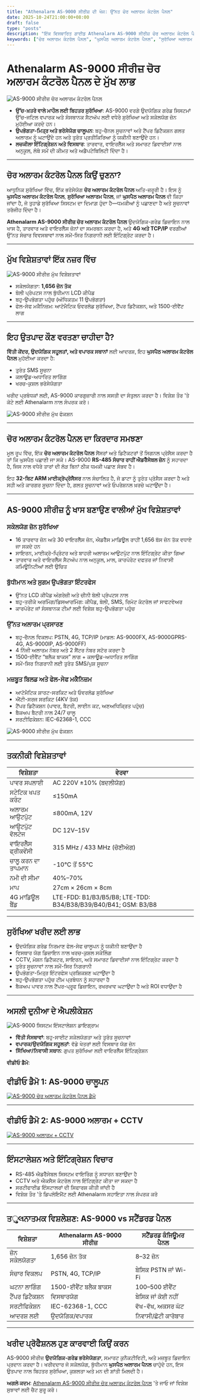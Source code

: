 ```yaml
---
title: "Athenalarm AS-9000 ਸੀਰੀਜ਼ ਦੀ ਖੋਜ: ਉੱਨਤ ਚੋਰ ਅਲਾਰਮ ਕੰਟਰੋਲ ਪੈਨਲ"
date: 2025-10-24T21:00:00+08:00
draft: false
type: "posts"
description: "ਇੱਕ ਵਿਸਥਾਰਿਤ ਗਾਈਡ Athenalarm AS-9000 ਸੀਰੀਜ਼ ਚੋਰ ਅਲਾਰਮ ਕੰਟਰੋਲ ਪੈਨਲ ਲਈ, ਉਦਯੋਗਿਕ, ਵਪਾਰਕ ਅਤੇ ਨਿਵਾਸੀ ਸੁਰੱਖਿਆ ਲਈ ਆਦਰਸ਼। ਮੁੱਖ ਵਿਸ਼ੇਸ਼ਤਾਵਾਂ, ਲਾਭ ਅਤੇ ਖਰੀਦ ਫਾਇਦੇ ਬਾਰੇ ਜਾਣੋ।"
keywords: ["ਚੋਰ ਅਲਾਰਮ ਕੰਟਰੋਲ ਪੈਨਲ", "ਘੁਸਪੈਠ ਅਲਾਰਮ ਕੰਟਰੋਲ ਪੈਨਲ", "ਸੁਰੱਖਿਆ ਅਲਾਰਮ ਪੈਨਲ", "ਘੁਸਪੈਠ ਅਲਾਰਮ ਪੈਨਲ"]
---
```


# Athenalarm AS-9000 ਸੀਰੀਜ਼ ਚੋਰ ਅਲਾਰਮ ਕੰਟਰੋਲ ਪੈਨਲ ਦੇ ਮੁੱਖ ਲਾਭ

![AS-9000 ਸੀਰੀਜ਼ ਚੋਰ ਅਲਾਰਮ ਕੰਟਰੋਲ ਪੈਨਲ](https://athenalarm.com/wp-content/uploads/2022/02/Athenalarm-alarm-control-panel.jpg)

- **ਉੱਚ-ਖ਼ਤਰੇ ਵਾਲੇ ਮਾਹੌਲ ਲਈ ਬਿਹਤਰ ਸੁਰੱਖਿਆ**: AS-9000 ਵਰਗੇ ਉਦਯੋਗਿਕ ਗਰੇਡ ਸਿਸਟਮਾਂ ਉੱਚ-ਜਟਿਲ ਵਪਾਰਕ ਅਤੇ ਸੰਸਥਾਨਕ ਸੈਟਅੱਪ ਲਈ ਵਧੇਰੇ ਸੁਰੱਖਿਆ ਅਤੇ ਸਕੇਲਯੋਗ ਜ਼ੋਨ ਮੁਹੱਈਆ ਕਰਦੇ ਹਨ।  
- **ਉਪਭੋਗਤਾ-ਮਿਤ੍ਰ ਅਤੇ ਭਰੋਸੇਯੋਗ ਚਾਲੂਪਨ**: ਬਹੁ-ਚੈਨਲ ਸੂਚਨਾਵਾਂ ਅਤੇ ਟੈਂਪਰ ਡਿਟੈਕਸ਼ਨ ਗਲਤ ਅਲਾਰਮ ਨੂੰ ਘਟਾਉਂਦੇ ਹਨ ਅਤੇ ਤੁਰੰਤ ਪ੍ਰਤੀਕਿਰਿਆ ਨੂੰ ਯਕੀਨੀ ਬਣਾਉਂਦੇ ਹਨ।  
- **ਲਚਕੀਲਾ ਇੰਟਿਗ੍ਰੇਸ਼ਨ ਅਤੇ ਵਿਸਥਾਰ**: ਤਾਰਵਾਰ, ਵਾਇਰਲੈੱਸ ਅਤੇ ਸਮਾਰਟ ਡਿਵਾਈਸਾਂ ਨਾਲ ਅਨੁਕੂਲ, ਲੰਬੇ ਸਮੇਂ ਦੀ ਕੀਮਤ ਅਤੇ ਅਡੈਪਟੇਬਿਲਿਟੀ ਦਿੰਦਾ ਹੈ।  

---

## ਚੋਰ ਅਲਾਰਮ ਕੰਟਰੋਲ ਪੈਨਲ ਕਿਉਂ ਚੁਣਨਾ?

ਆਧੁਨਿਕ ਸੁਰੱਖਿਆ ਵਿੱਚ, ਇੱਕ ਭਰੋਸੇਯੋਗ **ਚੋਰ ਅਲਾਰਮ ਕੰਟਰੋਲ ਪੈਨਲ** ਅਤਿ-ਜ਼ਰੂਰੀ ਹੈ। ਇਸ ਨੂੰ **ਘੁਸਪੈਠ ਅਲਾਰਮ ਕੰਟਰੋਲ ਪੈਨਲ**, **ਸੁਰੱਖਿਆ ਅਲਾਰਮ ਪੈਨਲ**, ਜਾਂ **ਘੁਸਪੈਠ ਅਲਾਰਮ ਪੈਨਲ** ਵੀ ਕਿਹਾ ਜਾਂਦਾ ਹੈ, ਜੋ ਤੁਹਾਡੇ ਸੁਰੱਖਿਆ ਸਿਸਟਮ ਦਾ ਦਿਮਾਗ਼ ਹੁੰਦਾ ਹੈ—ਧਮਕੀਆਂ ਨੂੰ ਪਛਾਣਦਾ ਹੈ ਅਤੇ ਸੂਚਨਾਵਾਂ ਤਰੱਜੀਹ ਦਿੰਦਾ ਹੈ।  

**Athenalarm AS-9000 ਸੀਰੀਜ਼ ਚੋਰ ਅਲਾਰਮ ਕੰਟਰੋਲ ਪੈਨਲ** ਉਦਯੋਗਿਕ-ਗਰੇਡ ਡਿਜ਼ਾਇਨ ਨਾਲ ਖਾਸ ਹੈ, ਤਾਰਵਾਰ ਅਤੇ ਵਾਇਰਲੈੱਸ ਜ਼ੋਨਾਂ ਦਾ ਸਮਰਥਨ ਕਰਦਾ ਹੈ, ਅਤੇ **4G ਅਤੇ TCP/IP** ਵਰਗੀਆਂ ਉੱਨਤ ਸੰਚਾਰ ਵਿਵਸਥਾਵਾਂ ਨਾਲ ਸਮੇਂ-ਸਿਰ ਨਿਗਰਾਨੀ ਲਈ ਇੰਟਿਗ੍ਰੇਟ ਕਰਦਾ ਹੈ।

---

## ਮੁੱਖ ਵਿਸ਼ੇਸ਼ਤਾਵਾਂ ਇੱਕ ਨਜ਼ਰ ਵਿੱਚ

![AS-9000 ਸੀਰੀਜ਼ ਮੁੱਖ ਵਿਸ਼ੇਸ਼ਤਾਵਾਂ](https://athenalarm.com/wp-content/uploads/2025/10/Athenalarm-alarm-control-panel-1.jpg)

- ਸਕੇਲਯੋਗਤਾ: **1,656 ਜ਼ੋਨ ਤੱਕ**  
- ਬੋਲੀ ਪ੍ਰੰਪਟਸ ਨਾਲ ਬੁੱਧੀਮਾਨ LCD ਕੀਪੈਡ  
- ਬਹੁ-ਉਪਭੋਗਤਾ ਪਹੁੰਚ (ਅੱਧਿਕਤਮ 11 ਉਪਭੋਗਤਾ)  
- ਫੇਲ-ਸੇਫ ਮਕੈਨਿਜ਼ਮ: ਆਟੋਮੈਟਿਕ ਓਵਰਲੋਡ ਸੁਰੱਖਿਆ, ਟੈਂਪਰ ਡਿਟੈਕਸ਼ਨ, ਅਤੇ 1500-ਈਵੈਂਟ ਲਾਗ  

---

## ਇਹ ਉਤਪਾਦ ਕੌਣ ਵਰਤਣਾ ਚਾਹੀਦਾ ਹੈ?

**ਵਿੱਤੀ ਕੇਂਦਰ, ਉਦਯੋਗਿਕ ਸਹੂਲਤਾਂ, ਅਤੇ ਵਪਾਰਕ ਸਥਾਨਾਂ** ਲਈ ਆਦਰਸ਼, ਇਹ **ਘੁਸਪੈਠ ਅਲਾਰਮ ਕੰਟਰੋਲ ਪੈਨਲ** ਮੁਹੱਈਆ ਕਰਦਾ ਹੈ:  
- ਤੁਰੰਤ SMS ਸੂਚਨਾ  
- ਕਲਾਊਡ-ਅਧਾਰਿਤ ਲਾਗਿੰਗ  
- ਖਰਚ-ਕੁਸ਼ਲ ਭਰੋਸੇਯੋਗਤਾ  

ਖਰੀਦ ਪ੍ਰਬੰਧਕਾਂ ਲਈ, AS-9000 ਕਾਰਗੁਜ਼ਾਰੀ ਨਾਲ ਸਸਤੀ ਦਾ ਸੰਤੁਲਨ ਕਰਦਾ ਹੈ। ਵਿਸ਼ੇਸ਼ ਤੌਰ 'ਤੇ ਕੋਟੇ ਲਈ Athenalarm ਨਾਲ ਸੰਪਰਕ ਕਰੋ।

![AS-9000 ਸੀਰੀਜ਼ ਮੁੱਖ ਫੰਕਸ਼ਨ](https://athenalarm.com/wp-content/uploads/2025/10/Athenalarm-alarm-control-panel-2-scaled.jpg)

---

## ਚੋਰ ਅਲਾਰਮ ਕੰਟਰੋਲ ਪੈਨਲ ਦਾ ਕਿਰਦਾਰ ਸਮਝਣਾ

ਮੂਲ ਰੂਪ ਵਿੱਚ, ਇੱਕ **ਚੋਰ ਅਲਾਰਮ ਕੰਟਰੋਲ ਪੈਨਲ** ਸੈਂਸਰਾਂ ਅਤੇ ਡਿਟੈਕਟਰਾਂ ਤੋਂ ਸਿਗਨਲ ਪ੍ਰੋਸੈਸ ਕਰਦਾ ਹੈ ਤਾਂ ਕਿ ਘੁਸਪੈਠ ਪਛਾਣੀ ਜਾ ਸਕੇ। AS-9000 **RS-485 ਸੰਚਾਰ ਰਾਹੀਂ ਐਡਰੈੱਸੇਬਲ ਜ਼ੋਨ** ਨੂੰ ਸਹਾਰਦਾ ਹੈ, ਜਿਸ ਨਾਲ ਵਧੇਰੇ ਤਾਰਾਂ ਦੀ ਲੋੜ ਬਿਨਾਂ ਠੀਕ ਧਮਕੀ ਪਛਾਣ ਸੰਭਵ ਹੈ।  

ਇਹ **32-ਬਿਟ ARM ਮਾਈਕ੍ਰੋਪ੍ਰੋਸੈਸਰ** ਨਾਲ ਸੰਚਾਲਿਤ ਹੈ, ਜੋ ਡਾਟਾ ਨੂੰ ਤੁਰੰਤ ਪ੍ਰੋਸੈਸ ਕਰਦਾ ਹੈ ਅਤੇ ਸਹੀ ਅਤੇ ਕਾਰਗਰ ਸੂਚਨਾ ਦਿੰਦਾ ਹੈ, ਗਲਤ ਸੂਚਨਾਵਾਂ ਅਤੇ ਓਪਰੇਸ਼ਨਲ ਖ਼ਰਚੇ ਘਟਾਉਂਦਾ ਹੈ।

---

## AS-9000 ਸੀਰੀਜ਼ ਨੂੰ ਖਾਸ ਬਣਾਉਣ ਵਾਲੀਆਂ ਮੁੱਖ ਵਿਸ਼ੇਸ਼ਤਾਵਾਂ

### ਸਕੇਲਯੋਗ ਜ਼ੋਨ ਸੁਰੱਖਿਆ
- 16 ਤਾਰਵਾਰ ਜ਼ੋਨ ਅਤੇ 30 ਵਾਇਰਲੈੱਸ ਜ਼ੋਨ, ਐਡਰੈੱਸ ਮਾਡਿਊਲ ਰਾਹੀਂ 1,656 ਬੱਸ ਜ਼ੋਨ ਤੱਕ ਵਧਾਏ ਜਾ ਸਕਦੇ ਹਨ  
- ਸਾਇਰਨ, ਮਾਈਕ੍ਰੋ-ਪ੍ਰਿੰਟਰ ਅਤੇ ਬਾਹਰੀ ਅਲਾਰਮ ਆਉਟਪੁੱਟ ਨਾਲ ਇੰਟਿਗ੍ਰੇਟ ਕੀਤਾ ਗਿਆ  
- ਤਾਰਵਾਰ ਅਤੇ ਵਾਇਰਲੈੱਸ ਸੈਟਅੱਪ ਨਾਲ ਅਨੁਕੂਲ, ਮਾਲ, ਕਾਰਪੋਰੇਟ ਦਫਤਰ ਜਾਂ ਨਿਵਾਸੀ ਕਮਿਊਨਿਟੀਆਂ ਲਈ ਉਚਿਤ  

### ਬੁੱਧੀਮਾਨ ਅਤੇ ਸੁਗਮ ਉਪਭੋਗਤਾ ਇੰਟਰਫੇਸ
- ਉੱਨਤ LCD ਕੀਪੈਡ ਅੰਗਰੇਜ਼ੀ ਅਤੇ ਚੀਨੀ ਬੋਲੀ ਪ੍ਰੰਪਟਸ ਨਾਲ  
- ਬਹੁ-ਤਰੀਕੇ ਅਰਮਿੰਗ/ਡਿਸਆਰਮਿੰਗ: ਕੀਪੈਡ, ਬੋਲੀ, SMS, ਰਿਮੋਟ ਕੰਟਰੋਲ ਜਾਂ ਸਾਫਟਵੇਅਰ  
- ਕਾਰਪੋਰੇਟ ਜਾਂ ਸੰਸਥਾਨਕ ਟੀਮਾਂ ਲਈ ਵਿਸ਼ੇਸ਼ ਬਹੁ-ਉਪਭੋਗਤਾ ਪਹੁੰਚ  

### ਉੱਨਤ ਅਲਾਰਮ ਪ੍ਰਸਾਰਣ
- ਬਹੁ-ਚੈਨਲ ਵਿਕਲਪ: PSTN, 4G, TCP/IP (ਮਾਡਲ: AS-9000FX, AS-9000GPRS-4G, AS-9000IP, AS-9000FF)  
- 4 ਨਿੱਜੀ ਅਲਾਰਮ ਨੰਬਰ ਅਤੇ 2 ਸੈਂਟਰ ਨੰਬਰ ਸਟੋਰ ਕਰਦਾ ਹੈ  
- 1500-ਈਵੈਂਟ “ਬਲੈਕ ਬਾਕਸ” ਲਾਗ + ਕਲਾਊਡ-ਅਧਾਰਿਤ ਲਾਗਿੰਗ  
- ਸਮੇਂ-ਸਿਰ ਨਿਗਰਾਨੀ ਲਈ ਤੁਰੰਤ SMS/ਪੁਸ਼ ਸੂਚਨਾ  

### ਮਜ਼ਬੂਤ ਬਿਲਡ ਅਤੇ ਫੇਲ-ਸੇਫ ਮਕੈਨਿਜ਼ਮ
- ਆਟੋਮੈਟਿਕ ਸ਼ਾਰਟ-ਸਰਕਿਟ ਅਤੇ ਓਵਰਲੋਡ ਸੁਰੱਖਿਆ  
- ਐਂਟੀ-ਸਰਜ ਸਰਕਿਟ (4KV ਤੱਕ)  
- ਟੈਂਪਰ ਡਿਟੈਕਸ਼ਨ (ਪਾਵਰ, ਬੈਟਰੀ, ਲਾਈਨ ਕਟ, ਅਣਅਧਿਕ੍ਰਿਤ ਪਹੁੰਚ)  
- ਬੈਕਅਪ ਬੈਟਰੀ ਨਾਲ 24/7 ਚਾਲੂ  
- ਸਰਟੀਫਿਕੇਸ਼ਨ: IEC-62368-1, CCC  

![AS-9000 ਸੀਰੀਜ਼ ਮੁੱਖ ਫੰਕਸ਼ਨ](https://athenalarm.com/wp-content/uploads/2025/10/Athenalarm-alarm-control-panel-3.jpg)

---

## ਤਕਨੀਕੀ ਵਿਸ਼ੇਸ਼ਤਾਵਾਂ

| ਵਿਸ਼ੇਸ਼ਤਾ | ਵੇਰਵਾ |
|-----------|-------|
| ਪਾਵਰ ਸਪਲਾਈ | AC 220V ±10% (ਬਦਲੀਯੋਗ) |
| ਸਟੇਟਿਕ ਖਪਤ ਕਰੰਟ | ≤150mA |
| ਅਲਾਰਮ ਆਉਟਪੁੱਟ | ≤800mA, 12V |
| ਆਉਟਪੁੱਟ ਵੋਲਟੇਜ | DC 12V–15V |
| ਵਾਇਰਲੈੱਸ ਫ੍ਰੀਕਵੇਂਸੀ | 315 MHz / 433 MHz (ਚੋਣੀਅੋਗ) |
| ਚਾਲੂ ਕਰਨ ਦਾ ਤਾਪਮਾਨ | -10°C ਤੋਂ 55°C |
| ਨਮੀ ਦੀ ਸੀਮਾ | 40%–70% |
| ਮਾਪ | 27cm × 26cm × 8cm |
| 4G ਮਾਡਿਊਲ ਬੈਂਡ | LTE-FDD: B1/B3/B5/B8; LTE-TDD: B34/B38/B39/B40/B41; GSM: B3/B8 |

---

## ਸੁਰੱਖਿਆ ਖਰੀਦ ਲਈ ਲਾਭ

- ਉਦਯੋਗਿਕ ਗਰੇਡ ਨਿਰਮਾਣ ਫੇਲ-ਸੇਫ ਚਾਲੂਪਨ ਨੂੰ ਯਕੀਨੀ ਬਣਾਉਂਦਾ ਹੈ  
- ਵਿਸਥਾਰ ਯੋਗ ਡਿਜ਼ਾਇਨ ਨਾਲ ਖਰਚ-ਕੁਸ਼ਲ ਸਕੇਲਿੰਗ  
- CCTV, ਮੋਸ਼ਨ ਡਿਟੈਕਟਰ, ਸਾਇਰਨ, ਅਤੇ ਸਮਾਰਟ ਡਿਵਾਈਸਾਂ ਨਾਲ ਇੰਟਿਗ੍ਰੇਟ ਕਰਦਾ ਹੈ  
- ਤੁਰੰਤ ਸੂਚਨਾਵਾਂ ਨਾਲ ਸਮੇਂ-ਸਿਰ ਨਿਗਰਾਨੀ  
- ਉਪਭੋਗਤਾ-ਮਿਤ੍ਰ ਇੰਟਰਫੇਸ ਪ੍ਰਸ਼ਿਕਸ਼ਣ ਘਟਾਉਂਦਾ ਹੈ  
- ਬਹੁ-ਉਪਭੋਗਤਾ ਪਹੁੰਚ ਟੀਮ ਪ੍ਰਬੰਧਨ ਨੂੰ ਸਹਾਰਦਾ ਹੈ  
- ਬੈਕਅਪ ਪਾਵਰ ਨਾਲ ਟੈਂਪਰ-ਪ੍ਰੂਫ ਡਿਜ਼ਾਇਨ, ਰਖਰਖਾਵ ਘਟਾਉਂਦਾ ਹੈ ਅਤੇ ROI ਵਧਾਉਂਦਾ ਹੈ  

---

## ਅਸਲੀ ਦੁਨੀਆ ਦੇ ਐਪਲੀਕੇਸ਼ਨ

![AS-9000 ਸਿਸਟਮ ਇੰਸਟਾਲੇਸ਼ਨ ਡਾਇਗ੍ਰਾਮ](https://athenalarm.com/wp-content/uploads/2023/11/Large-scale-Bus-wire-Network-Alarm-System-Application-Architecture-Diagram.jpg)

- **ਵਿੱਤੀ ਸੰਸਥਾਵਾਂ**: ਬਹੁ-ਸਾਈਟ ਸਕੇਲਯੋਗਤਾ ਅਤੇ ਤੁਰੰਤ ਸੂਚਨਾਵਾਂ  
- **ਵਪਾਰਕ/ਉਦਯੋਗਿਕ ਸਹੂਲਤਾਂ**: ਵੱਡੇ ਖੇਤਰਾਂ ਲਈ ਵਿਸਥਾਰ ਯੋਗ ਜ਼ੋਨ  
- **ਸਿੱਖਿਆ/ਨਿਵਾਸੀ ਸਥਾਨ**: ਗੁਪਤ ਸੁਰੱਖਿਆ ਲਈ ਵਾਇਰਲੈੱਸ ਇੰਟਿਗ੍ਰੇਸ਼ਨ  

**ਵੀਡੀਓ ਡੈਮੋ**:

## ਵੀਡੀਓ ਡੈਮੋ 1: AS-9000 ਚਾਲੂਪਨ
[![AS-9000 ਚੋਰ ਅਲਾਰਮ ਕੰਟਰੋਲ ਪੈਨਲ ਡੈਮੋ](https://img.youtube.com/vi/OG99LU33DYs/0.jpg)](https://www.youtube.com/watch?v=OG99LU33DYs)

---

## ਵੀਡੀਓ ਡੈਮੋ 2: AS-9000 ਅਲਾਰਮ + CCTV
[![AS-9000 ਅਲਾਰਮ + CCTV](https://img.youtube.com/vi/FouMQpGDZNk/0.jpg)](https://www.youtube.com/shorts/FouMQpGDZNk)

---

## ਇੰਸਟਾਲੇਸ਼ਨ ਅਤੇ ਇੰਟਿਗ੍ਰੇਸ਼ਨ ਵਿਚਾਰ

- RS-485 ਐਡਰੈੱਸੇਬਲ ਸਿਸਟਮ ਵਾਇਰਿੰਗ ਨੂੰ ਸਧਾਰਨ ਬਣਾਉਂਦਾ ਹੈ  
- CCTV ਅਤੇ ਐਕਸੈਸ ਕੰਟਰੋਲ ਨਾਲ ਇੰਟਿਗ੍ਰੇਟ ਕੀਤਾ ਜਾ ਸਕਦਾ ਹੈ  
- ਸਰਟੀਫਾਈਡ ਇੰਸਟਾਲਰਾਂ ਦੀ ਸਿਫਾਰਸ਼ ਕੀਤੀ ਜਾਂਦੀ ਹੈ  
- ਵਿਸ਼ੇਸ਼ ਤੌਰ 'ਤੇ ਡਿਪਲੋਇਮੈਂਟ ਲਈ Athenalarm ਸਹਾਇਤਾ ਨਾਲ ਸੰਪਰਕ ਕਰੋ  

---

## ਤુલਨਾਤਮਕ ਵਿਸ਼ਲੇਸ਼ਣ: AS-9000 vs ਸਟੈਂਡਰਡ ਪੈਨਲ

| ਵਿਸ਼ੇਸ਼ਤਾ | Athenalarm AS-9000 ਸੀਰੀਜ਼ | ਸਟੈਂਡਰਡ ਕੰਜਿਊਮਰ ਪੈਨਲ |
|-----------|---------------------------|-------------------------|
| ਜ਼ੋਨ ਸਕੇਲਯੋਗਤਾ | 1,656 ਜ਼ੋਨ ਤੱਕ | 8–32 ਜ਼ੋਨ |
| ਸੰਚਾਰ ਵਿਕਲਪ | PSTN, 4G, TCP/IP | ਬੇਸਿਕ PSTN ਜਾਂ Wi-Fi |
| ਘਟਨਾ ਲਾਗਿੰਗ | 1500-ਈਵੈਂਟ ਬਲੈਕ ਬਾਕਸ | 100–500 ਈਵੈਂਟ |
| ਟੈਂਪਰ ਡਿਟੈਕਸ਼ਨ | ਵਿਸਥਾਰਯੋਗ | ਬੇਸਿਕ ਜਾਂ ਕੋਈ ਨਹੀਂ |
| ਸਰਟੀਫਿਕੇਸ਼ਨ | IEC-62368-1, CCC | ਵੱਖ-ਵੱਖ, ਅਕਸਰ ਘੱਟ |
| ਆਦਰਸ਼ ਲਈ | ਉਦਯੋਗਿਕ/ਵਪਾਰਕ | ਨਿਵਾਸੀ/ਛੋਟੀ ਕਾਰੋਬਾਰ |

---

## ਖਰੀਦ ਪ੍ਰੋਫੈਸ਼ਨਲ ਹੁਣ ਕਾਰਵਾਈ ਕਿਉਂ ਕਰਨ

AS-9000 ਸੀਰੀਜ਼ **ਉਦਯੋਗਿਕ-ਗਰੇਡ ਭਰੋਸੇਯੋਗਤਾ**, ਸਮਾਰਟ ਕੁਨੈਕਟੀਵਿਟੀ, ਅਤੇ ਮਜ਼ਬੂਤ ਡਿਜ਼ਾਇਨ ਪ੍ਰਦਾਨ ਕਰਦਾ ਹੈ। ਖਰੀਦਦਾਰ ਜੋ ਸਕੇਲਯੋਗ, ਬੁੱਧੀਮਾਨ **ਘੁਸਪੈਠ ਅਲਾਰਮ ਪੈਨਲ** ਚਾਹੁੰਦੇ ਹਨ, ਇਸ ਉਤਪਾਦ ਨਾਲ ਬਿਹਤਰ ਸੁਰੱਖਿਆ, ਕੁਸ਼ਲਤਾ ਅਤੇ ਮਨ ਦੀ ਸ਼ਾਂਤੀ ਮਿਲਦੀ ਹੈ।  

**ਅਗਲੇ ਕਦਮ**: [Athenalarm AS-9000 ਸੀਰੀਜ਼ ਚੋਰ ਅਲਾਰਮ ਕੰਟਰੋਲ ਪੈਨਲ](https://athenalarm.com/burglar-alarm/intrusion-alarm-panel/alarm-control-panel/) 'ਤੇ ਜਾਓ ਜਾਂ ਵਿਸ਼ੇਸ਼ ਸੁਝਾਵਾਂ ਲਈ ਚੈਟ ਸ਼ੁਰੂ ਕਰੋ।

